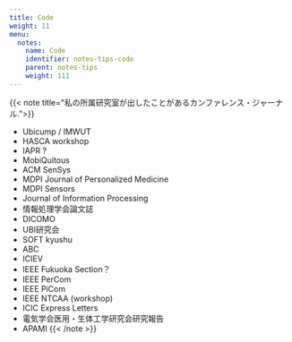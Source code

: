 ```yaml
---
title: Code
weight: 11
menu:
  notes:
    name: Code
    identifier: notes-tips-code
    parent: notes-tips
    weight: 111
---
```

{{< note title="私の所属研究室が出したことがあるカンファレンス・ジャーナル.">}}
- Ubicump / IMWUT
- HASCA workshop
- IAPR ?
- MobiQuitous
- ACM SenSys
- MDPI Journal of Personalized Medicine
- MDPI Sensors
- Journal of Information Processing
- 情報処理学会論文誌
- DICOMO
- UBI研究会
- SOFT kyushu
- ABC
- ICIEV
- IEEE Fukuoka Section？
- IEEE PerCom
- IEEE PiCom
- IEEE NTCAA (workshop)
- ICIC Express Letters
- 電気学会医用・生体工学研究会研究報告
- APAMI
{{< /note >}}
